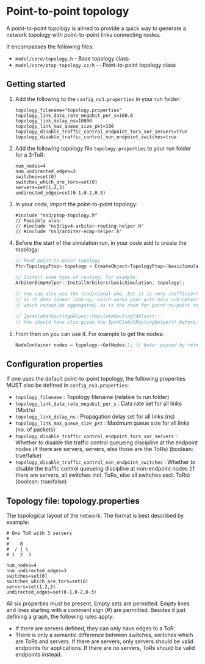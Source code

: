 # Point-to-point topology

A point-to-point topology is aimed to provide a quick way to generate a network topology with point-to-point links connecting nodes.

It encompasses the following files:

* `model/core/topology.h` - Base topology class
* `model/core/ptop-topology.cc/h` -- Point-to-point topology class


## Getting started

1. Add the following to the `config_ns3.properties` in your run folder:

   ```
   topology_filename="topology.properties"
   topology_link_data_rate_megabit_per_s=100.0
   topology_link_delay_ns=10000
   topology_link_max_queue_size_pkt=100
   topology_disable_traffic_control_endpoint_tors_xor_servers=true
   topology_disable_traffic_control_non_endpoint_switches=true
   ```

2. Add the following topology file `topology.properties` to your run folder for a 3-ToR:

   ```
   num_nodes=4
   num_undirected_edges=3
   switches=set(0)
   switches_which_are_tors=set(0)
   servers=set(1,2,3)
   undirected_edges=set(0-1,0-2,0-3)
   ```

3. In your code, import the point-to-point topology:

   ```
   #include "ns3/ptop-topology.h"
   // Possibly also: 
   // #include "ns3/ipv4-arbiter-routing-helper.h"
   // #include "ns3/arbiter-ecmp-helper.h"
   ```

4. Before the start of the simulation run, in your code add to create the topology:

    ```c++
    // Read point-to-point topology
    Ptr<TopologyPtop> topology = CreateObject<TopologyPtop>(basicSimulation, Ipv4ArbiterRoutingHelper());
   
   // Install some type of routing, for example:
    ArbiterEcmpHelper::InstallArbiters(basicSimulation, topology);
   
   // You can also use the traditional one, but it is very inefficient,
   // as it does linear look-up, which works poor with many sub-networks
   // which cannot be aggregated, as is the case for point-to-point topology. 
   
   // Ipv4GlobalRoutingHelper::PopulateRoutingTables();
   // You should have also given the Ipv4GlobalRoutingHelper() before.
    ```
   
5. From then on you can use it. For example to get the nodes:

    ```c++
    NodeContainer nodes = topology->GetNodes(); // Note: passed by reference
    ```


## Configuration properties

If one uses the default point-to-point topology, the following properties MUST also be defined in `config_ns3.properties`:
* `topology_filename` : Topology filename (relative to run folder)
* `topology_link_data_rate_megabit_per_s` : Data rate set for all links (Mbit/s)
* `topology_link_delay_ns` : Propagation delay set for all links (ns)
* `topology_link_max_queue_size_pkt` : Maximum queue size for all links (no. of packets)
* `topology_disable_traffic_control_endpoint_tors_xor_servers` : Whether to disable the traffic control queueing discipline at the endpoint nodes (if there are servers, servers, else those are the ToRs) (boolean: true/false)
* `topology_disable_traffic_control_non_endpoint_switches` : Whether to disable the traffic control queueing discipline at non-endpoint nodes (if there are servers, all switches incl. ToRs, else all switches excl. ToRs) (boolean: true/false)


## Topology file: topology.properties

The topological layout of the network. The format is best described by example:

```
# One ToR with 3 servers
#
#    0
#  / | \
# 1  2  3

num_nodes=4
num_undirected_edges=3
switches=set(0)
switches_which_are_tors=set(0)
servers=set(1,2,3)
undirected_edges=set(0-1,0-2,0-3)
```

All six properties must be present. Empty sets are permitted. Empty lines and lines starting with a comment sign (#) are permitted. Besides it just defining a graph, the following rules apply:

* If there are servers defined, they can only have edges to a ToR.
* There is only a semantic difference between switches, switches which are ToRs and servers. If there are servers, only servers should be valid endpoints for applications. If there are no servers, ToRs should be valid endpoints instead.

